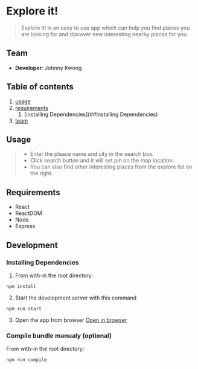 # Explore it!

>Explore it! is an easy to use app which can help you find places you are looking for and discover new interesting nearby places for you.

## Team

- __Developer__: Johnny Kwong

## Table of contents

1. [usage](##Usage)
2. [requirements](##Requirements)
    1. [installing Dependencies](##Installing Dependencies)
3. [team](##Team)

## Usage

> - Enter the pleace name and city in the search box.
> - Click search button and it will set pin on the map location.
> - You can also find other interesting places from the explore list on the right.

## Requirements

- React
- ReactDOM
- Node
- Express

## Development

### Installing Dependencies

1. From with-in the root directory:

```
npm install
```
2. Start the development server with this command

```
npm run start
```
3. Open the app from browser
[Open in browser](http://localhost:3000/)

### Compile bundle manualy (optional)

From with-in the root directory:
```
npm run compile
```